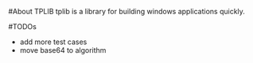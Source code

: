 #About TPLIB
tplib is a library for building windows applications quickly.

#TODOs
* add more test cases
* move base64 to algorithm
